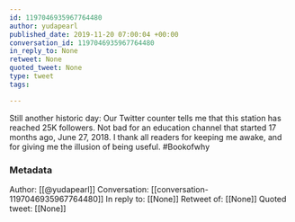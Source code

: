 ```yaml
---
id: 1197046935967764480
author: yudapearl
published_date: 2019-11-20 07:00:04 +00:00
conversation_id: 1197046935967764480
in_reply_to: None
retweet: None
quoted_tweet: None
type: tweet
tags:

---
```


Still another historic day: Our Twitter counter tells me that this station has reached 25K followers. Not bad for an education channel that started 17 months ago, June 27, 2018. I thank all readers for keeping me awake, and for giving me the illusion of being useful. #Bookofwhy

### Metadata

Author: [[@yudapearl]]
Conversation: [[conversation-1197046935967764480]]
In reply to: [[None]]
Retweet of: [[None]]
Quoted tweet: [[None]]
